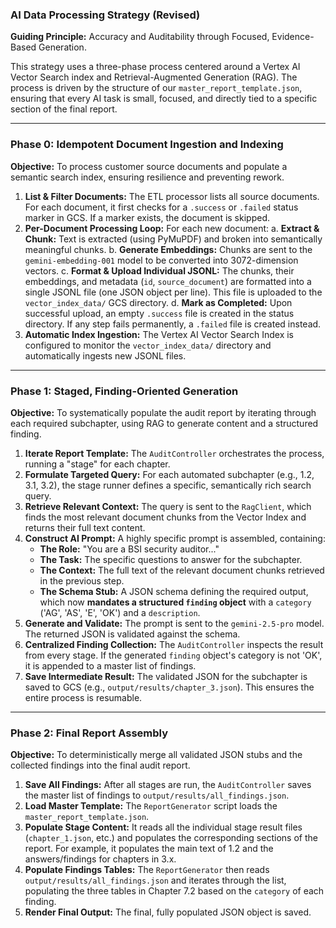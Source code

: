 ### **AI Data Processing Strategy (Revised)**

**Guiding Principle:** Accuracy and Auditability through Focused, Evidence-Based Generation.

This strategy uses a three-phase process centered around a Vertex AI Vector Search index and Retrieval-Augmented Generation (RAG). The process is driven by the structure of our `master_report_template.json`, ensuring that every AI task is small, focused, and directly tied to a specific section of the final report.

---

### **Phase 0: Idempotent Document Ingestion and Indexing**

**Objective:** To process customer source documents and populate a semantic search index, ensuring resilience and preventing rework.

1.  **List & Filter Documents:** The ETL processor lists all source documents. For each document, it first checks for a `.success` or `.failed` status marker in GCS. If a marker exists, the document is skipped.
2.  **Per-Document Processing Loop:** For each new document:
    a.  **Extract & Chunk:** Text is extracted (using PyMuPDF) and broken into semantically meaningful chunks.
    b.  **Generate Embeddings:** Chunks are sent to the `gemini-embedding-001` model to be converted into 3072-dimension vectors.
    c.  **Format & Upload Individual JSONL:** The chunks, their embeddings, and metadata (`id`, `source_document`) are formatted into a single JSONL file (one JSON object per line). This file is uploaded to the `vector_index_data/` GCS directory.
    d.  **Mark as Completed:** Upon successful upload, an empty `.success` file is created in the status directory. If any step fails permanently, a `.failed` file is created instead.
3.  **Automatic Index Ingestion:** The Vertex AI Vector Search Index is configured to monitor the `vector_index_data/` directory and automatically ingests new JSONL files.

---

### **Phase 1: Staged, Finding-Oriented Generation**

**Objective:** To systematically populate the audit report by iterating through each required subchapter, using RAG to generate content and a structured finding.

1.  **Iterate Report Template:** The `AuditController` orchestrates the process, running a "stage" for each chapter.
2.  **Formulate Targeted Query:** For each automated subchapter (e.g., 1.2, 3.1, 3.2), the stage runner defines a specific, semantically rich search query.
3.  **Retrieve Relevant Context:** The query is sent to the `RagClient`, which finds the most relevant document chunks from the Vector Index and returns their full text content.
4.  **Construct AI Prompt:** A highly specific prompt is assembled, containing:
    *   **The Role:** "You are a BSI security auditor..."
    *   **The Task:** The specific questions to answer for the subchapter.
    *   **The Context:** The full text of the relevant document chunks retrieved in the previous step.
    *   **The Schema Stub:** A JSON schema defining the required output, which now **mandates a structured `finding` object** with a `category` ('AG', 'AS', 'E', 'OK') and a `description`.
5.  **Generate and Validate:** The prompt is sent to the `gemini-2.5-pro` model. The returned JSON is validated against the schema.
6.  **Centralized Finding Collection:** The `AuditController` inspects the result from every stage. If the generated `finding` object's category is not 'OK', it is appended to a master list of findings.
7.  **Save Intermediate Result:** The validated JSON for the subchapter is saved to GCS (e.g., `output/results/chapter_3.json`). This ensures the entire process is resumable.

---

### **Phase 2: Final Report Assembly**

**Objective:** To deterministically merge all validated JSON stubs and the collected findings into the final audit report.

1.  **Save All Findings:** After all stages are run, the `AuditController` saves the master list of findings to `output/results/all_findings.json`.
2.  **Load Master Template:** The `ReportGenerator` script loads the `master_report_template.json`.
3.  **Populate Stage Content:** It reads all the individual stage result files (`chapter_1.json`, etc.) and populates the corresponding sections of the report. For example, it populates the main text of 1.2 and the answers/findings for chapters in 3.x.
4.  **Populate Findings Tables:** The `ReportGenerator` then reads `output/results/all_findings.json` and iterates through the list, populating the three tables in Chapter 7.2 based on the `category` of each finding.
5.  **Render Final Output:** The final, fully populated JSON object is saved.
